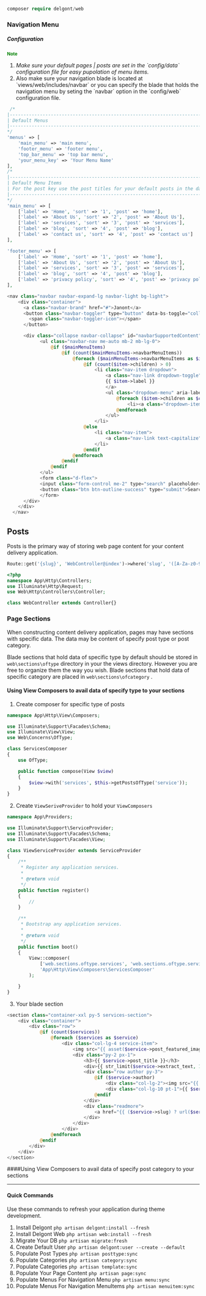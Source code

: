 
```php
composer require delgont/web
```


### Navigation Menu

##### Configuration

<small style="color:green;"><b>Note</b></small>
<ol>
    <li><i>Make sure your default pages | posts are set in the `config/data` configuration file for easy pupolation of menu items.</i></li>
    <li>Also make sure your navigation blade is located at `views/web/includes/navbar` or you can specify the blade that holds the navigation menu by seting the `navbar` option in the `config/web` configuration file.</li>
</ol>

```php
 /*
|--------------------------------------------------------------------------
| Default Menus
|--------------------------------------------------------------------------
*/
'menus' => [
    'main_menu' => 'main menu',
    'footer_menu' => 'footer menu',
    'top_bar_menu' => 'top bar menu',
    'your_menu_key' => 'Your Menu Name'
],
/*
|--------------------------------------------------------------------------
| Default Menu Items
| For the post key use the post titles for your default posts in the data configuration file
|--------------------------------------------------------------------------
*/
'main_menu' => [
    ['label' => 'Home', 'sort' => '1', 'post' => 'home'],
    ['label' => 'About Us', 'sort' => '2', 'post' => 'About Us'],
    ['label' => 'services', 'sort' => '3', 'post' => 'services'],
    ['label' => 'blog', 'sort' => '4', 'post' => 'blog'],
    ['label' => 'contact us', 'sort' => '4', 'post' => 'contact us']
],

'footer_menu' => [
    ['label' => 'Home', 'sort' => '1', 'post' => 'home'],
    ['label' => 'About Us', 'sort' => '2', 'post' => 'About Us'],
    ['label' => 'services', 'sort' => '3', 'post' => 'services'],
    ['label' => 'blog', 'sort' => '4', 'post' => 'blog'],
    ['label' => 'privacy policy', 'sort' => '4', 'post' => 'privacy policy']
],
```

```php
<nav class="navbar navbar-expand-lg navbar-light bg-light">
    <div class="container">
      <a class="navbar-brand" href="#">Janont</a>
      <button class="navbar-toggler" type="button" data-bs-toggle="collapse" data-bs-target="#navbarSupportedContent" aria-controls="navbarSupportedContent" aria-expanded="false" aria-label="Toggle navigation">
        <span class="navbar-toggler-icon"></span>
      </button>

      <div class="collapse navbar-collapse" id="navbarSupportedContent">
            <ul class="navbar-nav me-auto mb-2 mb-lg-0">
                @if ($mainMenuItems)
                    @if (count($mainMenuItems->navbarMenuItems))
                        @foreach ($mainMenuItems->navbarMenuItems as $item)
                            @if (count($item->children) > 0)
                                <li class="nav-item dropdown">
                                    <a class="nav-link dropdown-toggle" href="#" id="navbarDropdown" role="button" data-bs-toggle="dropdown" aria-expanded="false">
                                    {{ $item->label }}
                                    </a>
                                    <ul class="dropdown-menu" aria-labelledby="navbarDropdown">
                                        @foreach ($item->children as $child)
                                            <li><a class="dropdown-item" href="{{ url(($child->menuable->slug) ?? '/') }}">{{ $child->label }}</a></li>
                                        @endforeach
                                    </ul>
                                </li>
                            @else
                                <li class="nav-item">
                                    <a class="nav-link text-capitalize" aria-current="page" href="{{ url(($item->menuable->slug) ?? '/') }}">{{ $item->label }}</a>
                                </li>
                            @endif
                        @endforeach
                    @endif
                @endif           
            </ul>
            <form class="d-flex">
            <input class="form-control me-2" type="search" placeholder="Search" aria-label="Search">
            <button class="btn btn-outline-success" type="submit">Search</button>
            </form>
      </div>
    </div>
  </nav>
```


## Posts

Posts is the primary way of storing web page content for your content delivery application.

```php
Route::get('{slug}', 'WebController@index')->where('slug', '([A-Za-z0-9\-\/]+)')->name('web.page');
```


```php
<?php
namespace App\Http\Controllers;
use Illuminate\Http\Request;
use Web\Http\Controllers\Controller;

class WebController extends Controller{}
```

### Page Sections


When constructing content delivery application, pages may have sections with specific data. The data may be content of specify post type or post category.

Blade sections that hold data of specific type by default should be stored in `web\sections\oftype` directory in your the views directory.  However you are free to organize them the way you wish. Blade sections that hold data of specific category are placed in `web\sections\ofcategory` .

#### Using View Composers to avail data of specify type to your sections

1. Create composer for specific type of posts

```php
namespace App\Http\View\Composers;

use Illuminate\Support\Facades\Schema;
use Illuminate\View\View;
use Web\Concerns\OfType;

class ServicesComposer
{
    use OfType;

    public function compose(View $view)
    {
        $view->with('services', $this->getPostsOfType('service'));
    }
}
```

2. Create `ViewSeriveProvider` to hold your `ViewComposers`

```php
namespace App\Providers;

use Illuminate\Support\ServiceProvider;
use Illuminate\Support\Facades\Schema;
use Illuminate\Support\Facades\View;

class ViewServiceProvider extends ServiceProvider
{
    /**
     * Register any application services.
     *
     * @return void
     */
    public function register()
    {
        //
    }

    /**
     * Bootstrap any application services.
     *
     * @return void
     */
    public function boot()
    {
        View::composer(
            ['web.sections.oftype.services', 'web.sections.oftype.services-dark'],
            'App\Http\View\Composers\ServicesComposer'
        );

    }
}
```

3. Your blade  section

```php
<section class="container-xxl py-5 services-section">
    <div class="container">
        <div class="row">
            @if (count($services))
                @foreach ($services as $service)
                    <div class="col-lg-4 service-item">
                        <img src="{{ asset($service->post_featured_image) }}" alt="" class="img-fluid" />
                        <div class="py-2 px-1">
                            <h3>{{ $service->post_title }}</h3>
                            <div>{{ str_limit($service->extract_text, 150) }}</div>
                            <div class="row author py-3">
                                @if ($service->author)
                                    <div class="col-lg-2"><img src="{{ asset($service->author->avator->url) }}" alt="" class="img-fluid rounded-circle"></div>
                                    <div class="col-lg-10 pt-1">{{ $service->author->name }}</div>
                                @endif
                            </div>
                            <div class="readmore">
                                <a href="{{ ($service->slug) ? url($service->slug) : '#' }}" class="btn btn-md btn-primary">Read More</a>
                            </div>
                        </div>
                    </div>
                @endforeach
            @endif
        </div>
    </div>
</section>
```

####Using View Composers to avail data of specify post category to your sections



---

#### Quick Commands

Use these commands to refresh your application during theme development.

1. Install Delgont `php artisan delgont:install --fresh`
2. Install Delgont Web `php artisan web:install --fresh`
3. Migrate Your DB `php artisan migrate:fresh`
4. Create Default User `php artisan delgont:user --create --default`
5. Populate Post Types `php artisan posttype:sync`
7. Populate Categories `php artisan category:sync`
7. Populate Categories `php artisan template:sync`
6. Populate Your Page Content `php artisan page:sync`
5. Populate Menus For Navigation Menu `php artisan menu:sync`
5. Populate Menus For Navigation MenuItems `php artisan menuitem:sync`